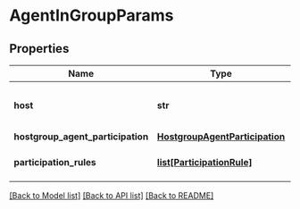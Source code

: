 # AgentInGroupParams

## Properties
Name | Type | Description | Notes
------------ | ------------- | ------------- | -------------
**host** | **str** | The hostname of the agent. | 
**hostgroup_agent_participation** | [**HostgroupAgentParticipation**](HostgroupAgentParticipation.md) |  | [optional] 
**participation_rules** | [**list[ParticipationRule]**](ParticipationRule.md) | The host condition. HIDDEN. | [optional] 

[[Back to Model list]](../README.md#documentation-for-models) [[Back to API list]](../README.md#documentation-for-api-endpoints) [[Back to README]](../README.md)

